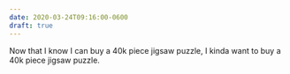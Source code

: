 ```yaml
---
date: 2020-03-24T09:16:00-0600
draft: true
---
```




Now that I know I can buy a 40k piece jigsaw puzzle, I kinda want to buy a 40k piece jigsaw puzzle.



